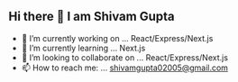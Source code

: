 ## Hi there 👋 I am Shivam Gupta



- 🔭 I’m currently working on ... React/Express/Next.js
- 🌱 I’m currently learning ... Next.js
- 👯 I’m looking to collaborate on ... React/Express/Next.js
- 📫 How to reach me: ... shivamgupta02005@gmail.com


